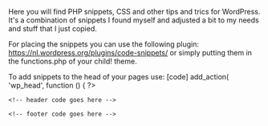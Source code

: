 Here you will find PHP snippets, CSS and other tips and trics for WordPress.
It's a combination of snippets I found myself and adjusted a bit to my needs and stuff that I just copied.

For placing the snippets you can use the following plugin: https://nl.wordpress.org/plugins/code-snippets/ or simply putting them in the functions.php of your child! theme.

To add snippets to the head of your pages use:
[code]
add_action( 'wp_head', function () { ?>

	<!-- header code goes here -->

<?php } );
[/code]

To add snippets to the footer of your pages use:
[code]
add_action( 'wp_footer', function () { ?>

	<!-- footer code goes here -->

<?php } );
[/code]

Have fun :-)
